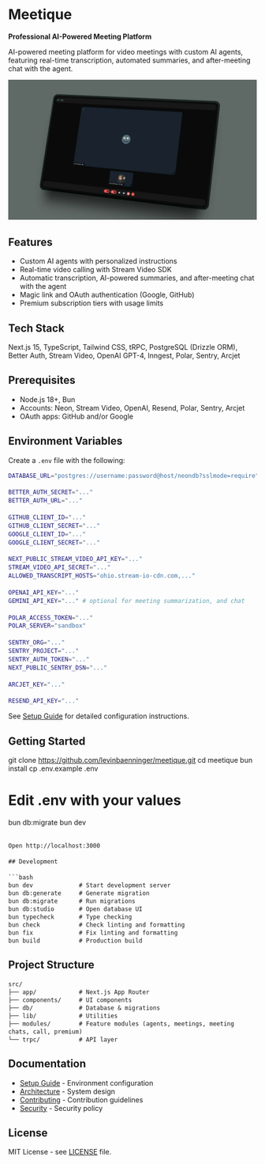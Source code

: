# Meetique

**Professional AI-Powered Meeting Platform**

AI-powered meeting platform for video meetings with custom AI agents, featuring real-time transcription, automated summaries, and after-meeting chat with the agent.

![Screenshot of App](./assets/preview.webp)

## Features

- Custom AI agents with personalized instructions
- Real-time video calling with Stream Video SDK
- Automatic transcription, AI-powered summaries, and after-meeting chat with the agent
- Magic link and OAuth authentication (Google, GitHub)
- Premium subscription tiers with usage limits

## Tech Stack

Next.js 15, TypeScript, Tailwind CSS, tRPC, PostgreSQL (Drizzle ORM), Better Auth, Stream Video, OpenAI GPT-4, Inngest, Polar, Sentry, Arcjet

## Prerequisites

- Node.js 18+, Bun
- Accounts: Neon, Stream Video, OpenAI, Resend, Polar, Sentry, Arcjet
- OAuth apps: GitHub and/or Google

## Environment Variables

Create a `.env` file with the following:

```bash
DATABASE_URL="postgres://username:password@host/neondb?sslmode=require"

BETTER_AUTH_SECRET="..."
BETTER_AUTH_URL="..."

GITHUB_CLIENT_ID="..."
GITHUB_CLIENT_SECRET="..."
GOOGLE_CLIENT_ID="..."
GOOGLE_CLIENT_SECRET="..."

NEXT_PUBLIC_STREAM_VIDEO_API_KEY="..."
STREAM_VIDEO_API_SECRET="..."
ALLOWED_TRANSCRIPT_HOSTS="ohio.stream-io-cdn.com,..."

OPENAI_API_KEY="..."
GEMINI_API_KEY="..." # optional for meeting summarization, and chat

POLAR_ACCESS_TOKEN="..."
POLAR_SERVER="sandbox"

SENTRY_ORG="..."
SENTRY_PROJECT="..."
SENTRY_AUTH_TOKEN="..."
NEXT_PUBLIC_SENTRY_DSN="..."

ARCJET_KEY="..."

RESEND_API_KEY="..."
```

See [Setup Guide](docs/setup.md) for detailed configuration instructions.

## Getting Started

git clone https://github.com/levinbaenninger/meetique.git
cd meetique
bun install
cp .env.example .env
# Edit .env with your values
bun db:migrate
bun dev
```

Open http://localhost:3000

## Development

```bash
bun dev             # Start development server
bun db:generate     # Generate migration
bun db:migrate      # Run migrations
bun db:studio       # Open database UI
bun typecheck       # Type checking
bun check           # Check linting and formatting
bun fix             # Fix linting and formatting
bun build           # Production build
```

## Project Structure

```
src/
├── app/            # Next.js App Router
├── components/     # UI components
├── db/             # Database & migrations
├── lib/            # Utilities
├── modules/        # Feature modules (agents, meetings, meeting chats, call, premium)
└── trpc/           # API layer
```

## Documentation

- [Setup Guide](docs/setup.md) - Environment configuration
- [Architecture](docs/architecture.md) - System design
- [Contributing](.github/CONTRIBUTING.md) - Contribution guidelines
- [Security](.github/SECURITY.md) - Security policy

## License

MIT License - see [LICENSE](LICENSE) file.
